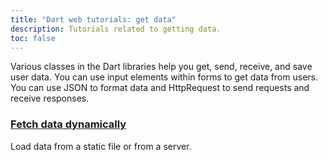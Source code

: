 ```yaml
---
title: "Dart web tutorials: get data"
description: Tutorials related to getting data.
toc: false
---
```


Various classes in the Dart libraries help you get, send, receive,
and save user data. You can use input elements within forms to
get data from users.
You can use JSON to format data and HttpRequest to send requests
and receive responses.

<div class="card-grid">
  <div class="card">
    <h3><a href="/tutorials/web/get-data/fetch-data">Fetch data dynamically</a></h3>
    <p>Load data from a static file or from a server.</p>
  </div>
</div>
